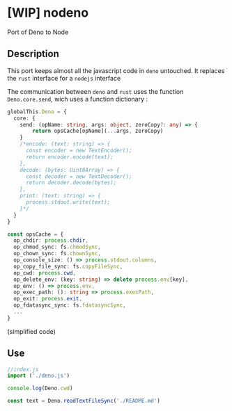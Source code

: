 # [WIP] nodeno
Port of Deno to Node

## Description

This port keeps almost all the javascript code in `deno` untouched.
It replaces the `rust` interface for a `nodejs` interface

The communication between `deno` and `rust` uses the function `Deno.core.send`, wich uses a function dictionary :

```typescript
globalThis.Deno = {
  core: {
    send: (opName: string, args: object, zeroCopy?: any) => {
        return opsCache[opName](...args, zeroCopy)
    }
    /*encode: (text: string) => {
      const encoder = new TextEncoder();
      return encoder.encode(text);
    },
    decode: (bytes: Uint8Array) => {
      const decoder = new TextDecoder();
      return decoder.decode(bytes);
    },
    print: (text: string) => {
      process.stdout.write(text);
    }*/
  }
}

const opsCache = {
  op_chdir: process.chdir,
  op_chmod_sync: fs.chmodSync,
  op_chown_sync: fs.chownSync,
  op_console_size: () => process.stdout.columns,
  op_copy_file_sync: fs.copyFileSync,
  op_cwd: process.cwd,
  op_delete_env: (key: string) => delete process.env[key],
  op_env: () => process.env,
  op_exec_path: (): string => process.execPath,
  op_exit: process.exit,
  op_fdatasync_sync: fs.fdatasyncSync,
  ...
}
```
(simplified code)

## Use

```javascript
//index.js
import ('./deno.js')

console.log(Deno.cwd)

const text = Deno.readTextFileSync('./README.md')

```
